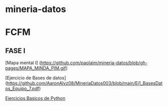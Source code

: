 # mineria-datos
# FCFM

## FASE I
[Mapa mental I] (https://github.com/paolaim/mineria-datos/blob/gh-pages/MAPA_MINDA_PIM.gif)

[Ejercicio de Bases de datos] (https://github.com/AaronAlvz08/MineriaDatos003/blob/main/Ej1_BasesDatos_Equipo_7.pdf)

[Ejercicios Basicos de Python](https://github.com/paolaim/mineria-datos/blob/gh-pages/Untitled0.ipynb)
